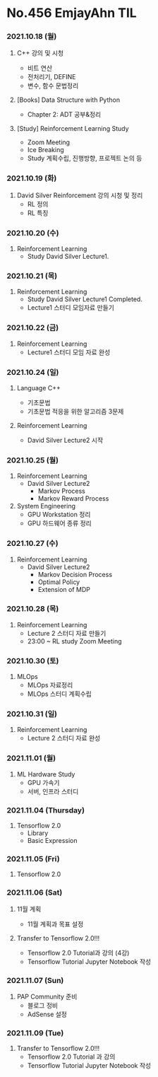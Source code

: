 # No.456 EmjayAhn TIL

### 2021.10.18 (월)
1. C++ 강의 및 시청
	- 비트 연산
	- 전처리기, DEFINE
	- 변수, 함수 문법정리

2. [Books] Data Structure with Python
	- Chapter 2: ADT 공부&정리
3. [Study] Reinforcement Learning Study
	- Zoom Meeting
	- Ice Breaking
	- Study 계획수립, 진행방향, 프로젝트 논의 등

### 2021.10.19 (화)
1. David Silver Reinforcement 강의 시청 및 정리
	- RL 정의
	- RL 특징

### 2021.10.20 (수)
1. Reinforcement Learning
	- Study David Silver Lecture1.

### 2021.10.21 (목)
1. Reinforcement Learning
	- Study David Silver Lecture1 Completed.
	- Lecture1 스터디 모임자료 만들기

### 2021.10.22 (금)
1. Reinforcement Learning	
	- Lecture1 스터디 모임 자료 완성

### 2021.10.24 (일)
1. Language C++
	- 기초문법
	- 기초문법 적응을 위한 알고리즘 3문제

2. Reinforcement Learning
	- David Silver Lecture2 시작

### 2021.10.25 (월)
1. Reinforcement Learning
	- David Silver Lecture2
		- Markov Process
		- Markov Reward Process
2. System Engineering
	- GPU Workstation 정리
	- GPU 하드웨어 종류 정리

### 2021.10.27 (수)
1. Reinforcement Learning
	- David Silver Lecture2
		- Markov Decision Process
		- Optimal Policy
		- Extension of MDP

### 2021.10.28 (목)
1. Reinforcement Learning
	- Lecture 2 스터디 자료 만들기
	- 23:00 ~ RL study Zoom Meeting

### 2021.10.30 (토)
1. MLOps
	- MLOps 자료정리
	- MLOps 스터디 계획수립

### 2021.10.31 (일)
1. Reinforcement Learning
	- Lecture 2 스터디 자료 완성

### 2021.11.01 (월)
1. ML Hardware Study
	- GPU 가속기
	- 서버, 인프라 스터디

### 2021.11.04 (Thursday)
1. Tensorflow 2.0
	- Library
	- Basic Expression

### 2021.11.05 (Fri)
1. Tensorflow 2.0

### 2021.11.06 (Sat)
1. 11월 계획
	- 11월 계획과 목표 설정

2. Transfer to Tensorflow 2.0!!!
	- Tensorflow 2.0 Tutorial과 강의 (4강)
	- Tensorflow Tutorial Jupyter Notebook 작성

### 2021.11.07 (Sun)
1. PAP Community 준비
	- 블로그 정비
	- AdSense 설정

### 2021.11.09 (Tue)
1. Transfer to Tensorflow 2.0!!!
	- Tensorflow 2.0 Tutorial 과 강의
	- Tensorflow Tutorial Jupyter Notebook 작성